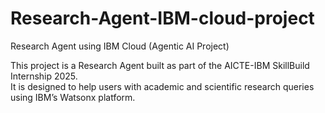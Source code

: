 # Research-Agent-IBM-cloud-project
Research Agent using IBM Cloud (Agentic AI Project)

This project is a Research Agent built as part of the AICTE-IBM SkillBuild Internship 2025.  
It is designed to help users with academic and scientific research queries using IBM’s Watsonx platform.
